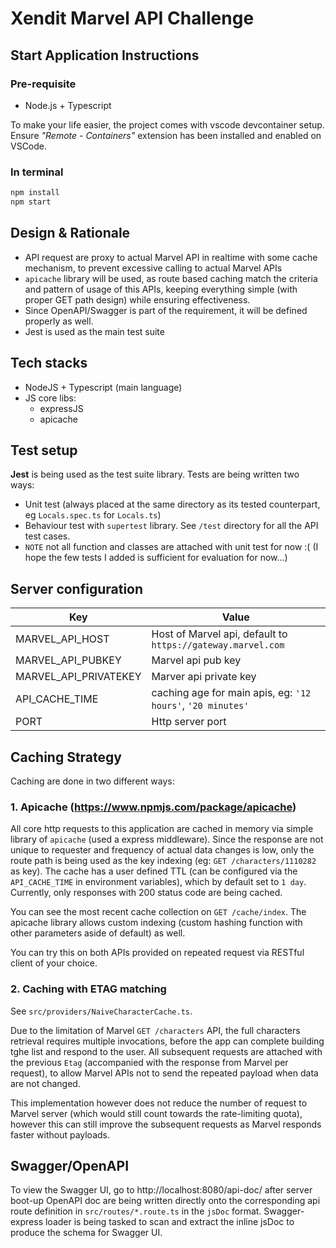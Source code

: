 # Xendit Marvel API Challenge

## Start Application Instructions

### Pre-requisite

- Node.js + Typescript

To make your life easier, the project comes with vscode devcontainer setup. Ensure _"Remote - Containers"_ extension has been installed and enabled on VSCode.

### In terminal

```bash
npm install
npm start
```

## Design & Rationale

- API request are proxy to actual Marvel API in realtime with some cache mechanism, to prevent excessive calling to actual Marvel APIs
- `apicache` library will be used, as route based caching match the criteria and pattern of usage of this APIs, keeping everything simple (with proper GET path design) while ensuring effectiveness.
- Since OpenAPI/Swagger is part of the requirement, it will be defined properly as well.
- Jest is used as the main test suite

## Tech stacks

- NodeJS + Typescript (main language)
- JS core libs:
  - expressJS
  - apicache

## Test setup

**Jest** is being used as the test suite library. Tests are being written two ways:

- Unit test (always placed at the same directory as its tested counterpart, eg `Locals.spec.ts` for `Locals.ts`)
- Behaviour test with `supertest` library. See `/test` directory for all the API test cases.
- `NOTE` not all function and classes are attached with unit test for now :( (I hope the few tests I added is sufficient for evaluation for now...)

## Server configuration

| Key                   | Value                                                       |
| --------------------- | ----------------------------------------------------------- |
| MARVEL_API_HOST       | Host of Marvel api, default to `https://gateway.marvel.com` |
| MARVEL_API_PUBKEY     | Marvel api pub key                                          |
| MARVEL_API_PRIVATEKEY | Marver api private key                                      |
| API_CACHE_TIME        | caching age for main apis, eg: `'12 hours'`, `'20 minutes'` |
| PORT                  | Http server port                                            |

## Caching Strategy

Caching are done in two different ways:

### 1. Apicache (https://www.npmjs.com/package/apicache)

All core http requests to this application are cached in memory via simple library of `apicache` (used a express middleware). Since the response are not unique to requester and frequency of actual data changes is low, only the route path is being used as the key indexing (eg: `GET /characters/1110282` as key). The cache has a user defined TTL (can be configured via the `API_CACHE_TIME` in environment variables), which by default set to `1 day`. Currently, only responses with 200 status code are being cached.

You can see the most recent cache collection on `GET /cache/index`. The apicache library allows custom indexing (custom hashing function with other parameters aside of default) as well.

You can try this on both APIs provided on repeated request via RESTful client of your choice.

### 2. Caching with ETAG matching

See `src/providers/NaiveCharacterCache.ts`.

Due to the limitation of Marvel `GET /characters` API, the full characters retrieval requires multiple invocations, before the app can complete building tghe list and respond to the user. All subsequent requests are attached with the previous `Etag` (accompanied with the response from Marvel per request), to allow Marvel APIs not to send the repeated payload when data are not changed.

This implementation however does not reduce the number of request to Marvel server (which would still count towards the rate-limiting quota), however this can still improve the subsequent requests as Marvel responds faster without payloads.

## Swagger/OpenAPI

To view the Swagger UI, go to http://localhost:8080/api-doc/ after server boot-up
OpenAPI doc are being written directly onto the corresponding api route definition in `src/routes/*.route.ts` in the `jsDoc` format.
Swagger-express loader is being tasked to scan and extract the inline jsDoc to produce the schema for Swagger UI.
